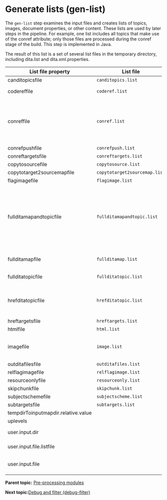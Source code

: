 # Generate lists \(gen-list\)

The `gen-list` step examines the input files and creates lists of topics, images, document properties, or other content. These lists are used by later steps in the pipeline. For example, one list includes all topics that make use of the conref attribute; only those files are processed during the conref stage of the build. This step is implemented in Java.

The result of this list is a set of several list files in the temporary directory, including dita.list and dita.xml.properties.

|List file property|List file|List property|Usage|
|------------------|---------|-------------|-----|
|canditopicsfile|`canditopics.list`|canditopicslist| |
|codereffile|`coderef.list`|codereflist|topics with coderef|
|conreffile|`conref.list`|conreflist|Documents that contains conref attribute that need to be resolved in preprocess.|
|conrefpushfile|`conrefpush.list`|conrefpushlist| |
|conreftargetsfile|`conreftargets.list`|conreftargetslist| |
|copytosourcefile|`copytosource.list`|copytosourcelist| |
|copytotarget2sourcemapfile|`copytotarget2sourcemap.list`|copytotarget2sourcemaplist| |
|flagimagefile|`flagimage.list`|flagimagelist| |
|fullditamapandtopicfile|`fullditamapandtopic.list`|fullditamapandtopiclist|All of the ditamap and topic files that are referenced during the transformation. These may be referenced by href or conref attributes.|
|fullditamapfile|`fullditamap.list`|fullditamaplist|All of the ditamap files in dita.list|
|fullditatopicfile|`fullditatopic.list`|fullditatopiclist|All of the topic files in dita.list|
|hrefditatopicfile|`hrefditatopic.list`|hrefditatopiclist|All of the topic files that are referenced with an href attribute|
|hreftargetsfile|`hreftargets.list`|hreftargetslist|link targets|
|htmlfile|`html.list`|htmllist|resource files|
|imagefile|`image.list`|imagelist|Images files that are referenced in the content|
|outditafilesfile|`outditafiles.list`|outditafileslist| |
|relflagimagefile|`relflagimage.list`|relflagimagelist| |
|resourceonlyfile|`resourceonly.list`|resourceonlylist| |
|skipchunkfile|`skipchunk.list`|skipchunklist| |
|subjectschemefile|`subjectscheme.list`|subjectschemelist| |
|subtargetsfile|`subtargets.list`|subtargetslist| |
|tempdirToinputmapdir.relative.value| | | |
|uplevels| | | |
|user.input.dir| | |Absolute input directory path|
|user.input.file.listfile| | |Input file list file|
|user.input.file| | |Input file path, relative to input directory|

**Parent topic:** [Pre-processing modules](../dev_ref/DITA-OTPreprocess.md)

**Next topic:**[Debug and filter \(debug-filter\)](../dev_ref/preprocess-debugfilter.md)


